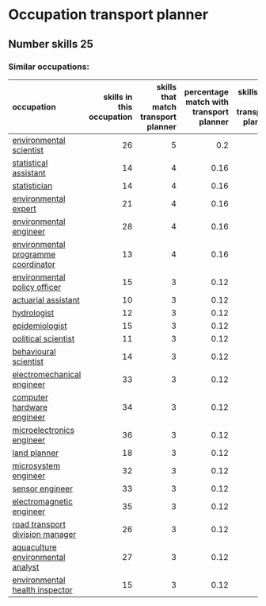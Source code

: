 # Occupation transport planner
## Number skills 25
### Similar occupations:
| occupation                                                                    |   skills in this occupation |   skills that match transport planner |   percentage match with transport planner |   skills not in transport planner |
|:------------------------------------------------------------------------------|----------------------------:|--------------------------------------:|------------------------------------------:|----------------------------------:|
| [environmental scientist](environmental_scientist.md)                         |                          26 |                                     5 |                                      0.2  |                                21 |
| [statistical assistant](statistical_assistant.md)                             |                          14 |                                     4 |                                      0.16 |                                10 |
| [statistician](statistician.md)                                               |                          14 |                                     4 |                                      0.16 |                                10 |
| [environmental expert](environmental_expert.md)                               |                          21 |                                     4 |                                      0.16 |                                17 |
| [environmental engineer](environmental_engineer.md)                           |                          28 |                                     4 |                                      0.16 |                                24 |
| [environmental programme coordinator](environmental_programme_coordinator.md) |                          13 |                                     4 |                                      0.16 |                                 9 |
| [environmental policy officer](environmental_policy_officer.md)               |                          15 |                                     3 |                                      0.12 |                                12 |
| [actuarial assistant](actuarial_assistant.md)                                 |                          10 |                                     3 |                                      0.12 |                                 7 |
| [hydrologist](hydrologist.md)                                                 |                          12 |                                     3 |                                      0.12 |                                 9 |
| [epidemiologist](epidemiologist.md)                                           |                          15 |                                     3 |                                      0.12 |                                12 |
| [political scientist](political_scientist.md)                                 |                          11 |                                     3 |                                      0.12 |                                 8 |
| [behavioural scientist](behavioural_scientist.md)                             |                          14 |                                     3 |                                      0.12 |                                11 |
| [electromechanical engineer](electromechanical_engineer.md)                   |                          33 |                                     3 |                                      0.12 |                                30 |
| [computer hardware engineer](computer_hardware_engineer.md)                   |                          34 |                                     3 |                                      0.12 |                                31 |
| [microelectronics engineer](microelectronics_engineer.md)                     |                          36 |                                     3 |                                      0.12 |                                33 |
| [land planner](land_planner.md)                                               |                          18 |                                     3 |                                      0.12 |                                15 |
| [microsystem engineer](microsystem_engineer.md)                               |                          32 |                                     3 |                                      0.12 |                                29 |
| [sensor engineer](sensor_engineer.md)                                         |                          33 |                                     3 |                                      0.12 |                                30 |
| [electromagnetic engineer](electromagnetic_engineer.md)                       |                          35 |                                     3 |                                      0.12 |                                32 |
| [road transport division manager](road_transport_division_manager.md)         |                          26 |                                     3 |                                      0.12 |                                23 |
| [aquaculture environmental analyst](aquaculture_environmental_analyst.md)     |                          27 |                                     3 |                                      0.12 |                                24 |
| [environmental health inspector](environmental_health_inspector.md)           |                          15 |                                     3 |                                      0.12 |                                12 |
